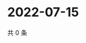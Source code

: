 # 2022-07-15

共 0 条

<!-- BEGIN WEIBO -->
<!-- 最后更新时间 Fri Jul 15 2022 20:34:27 GMT+0800 (China Standard Time) -->

<!-- END WEIBO -->
